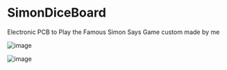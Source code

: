 # SimonDiceBoard
Electronic PCB to Play the Famous Simon Says Game custom made by me

![image](https://user-images.githubusercontent.com/12889876/115605936-f939ac80-a297-11eb-89a0-5c2673b0cb43.png)

![image](https://user-images.githubusercontent.com/12889876/115606088-1f5f4c80-a298-11eb-8dd6-2000e6a3088d.png)
